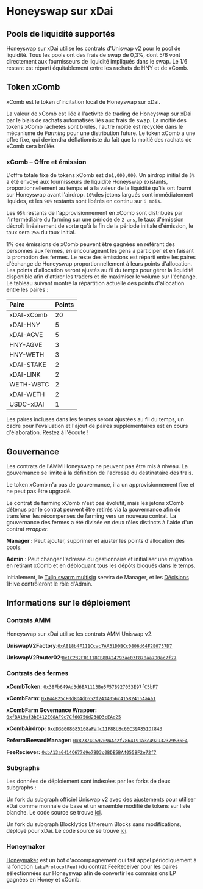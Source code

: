 # Honeyswap sur xDai

## Pools de liquidité supportés <a id="supported-liquidity-pools"></a>

Honeyswap sur xDai utilise les contrats d'Uniswap v2 pour le pool de liquidité. Tous les pools ont des frais de swap de 0,3%, dont 5/6 vont directement aux fournisseurs de liquidité impliqués dans le swap. Le 1/6 restant est réparti équitablement entre les rachats de HNY et de xComb.

## Token xComb <a id="xcomb-token"></a>

xComb est le token d'incitation local de Honeyswap sur xDai.

La valeur de xComb est liée à l'activité de trading de Honeyswap sur xDai par le biais de rachats automatisés liés aux frais de swap. La moitié des tokens xComb rachetés sont brûlés, l'autre moitié est recyclée dans le mécanisme de _Farming_ pour une distribution future. Le token xComb a une offre fixe, qui deviendra déflationniste du fait que la moitié des rachats de xComb sera brûlée.

### xComb – Offre et émission  <a id="xcomb-supply-and-emissions"></a>

L'offre totale fixe de tokens xComb est de`1,000,000`. Un airdrop initial de `5%` a été envoyé aux fournisseurs de liquidité Honeyswap existants, proportionnellement au temps et à la valeur de la liquidité qu'ils ont fourni sur Honeyswap avant l'airdrop. `10%`des jetons largués sont immédiatement liquides, et les `90%` restants sont libérés en continu sur `6 mois`.

Les `95%` restants de l'approvisionnement en xComb sont distribués par l'intermédiaire du farming sur une période de `2 ans`, le taux d'émission décroît linéairement de sorte qu'à la fin de la période initiale d'émission, le taux sera `25%` du taux initial.

1% des émissions de xComb peuvent être gagnées en référant des personnes aux fermes, en encourageant les gens à participer et en faisant la promotion des fermes. Le reste des émissions est réparti entre les paires d'échange de Honeyswap proportionnellement à leurs points d'allocation. Les points d'allocation seront ajustés au fil du temps pour gérer la liquidité disponible afin d'attirer les traders et de maximiser le volume sur l'échange. Le tableau suivant montre la répartition actuelle des points d'allocation entre les paires :

| Paire | Points |
| :--- | :--- |
| xDAI-xComb | 20 |
| xDAI-HNY | 5 |
| xDAI-AGVE | 5 |
| HNY-AGVE | 3 |
| HNY-WETH | 3 |
| xDAI-STAKE | 2 |
| xDAI-LINK | 2 |
| WETH-WBTC | 2 |
| xDAI-WETH | 2 |
| USDC-xDAI | 1 |

Les paires incluses dans les fermes seront ajustées au fil du temps, un cadre pour l'évaluation et l'ajout de paires supplémentaires est en cours d'élaboration. Restez à l'écoute !

## Gouvernance <a id="governance"></a>

Les contrats de l'AMM Honeyswap ne peuvent pas être mis à niveau. La gouvernance se limite à la définition de l'adresse du destinataire des frais. 

Le token xComb n'a pas de gouvernance, il a un approvisionnement fixe et ne peut pas être upgradé.

Le contrat de farming xComb n'est pas évolutif, mais les jetons xComb détenus par le contrat peuvent être retirés via la gouvernance afin de transférer les récompenses de farming vers un nouveau contrat. La gouvernance des fermes a été divisée en deux rôles distincts à l'aide d'un contrat _wrapper_. 

**Manager :** Peut ajouter, supprimer et ajuster les points d'allocation des pools.

**Admin** : Peut changer l'adresse du gestionnaire et initialiser une migration en retirant xComb et en débloquant tous les dépôts bloqués dans le temps. 

Initialement, le [Tulip swarm multisig](https://xdai.gnosis-safe.io/app/#/safes/0xD5a0d695589Fa9dEC023638b8dD24D71f051C63C/balances) servira de Manager, et les [Décisions](https://wiki.1hive.org/v/francais/projects/honey/decisions) 1Hive contrôleront le rôle d'Admin.

## Informations sur le déploiement <a id="deployment-information"></a>

### Contrats AMM  <a id="amm-contracts"></a>

Honeyswap sur xDai utilise les contrats AMM Uniswap v2.

**UniswapV2Factory**:[`0xA818b4F111Ccac7AA31D0BCc0806d64F2E0737D7`](https://blockscout.com/poa/xdai/address/0xA818b4F111Ccac7AA31D0BCc0806d64F2E0737D7)​

**UniswapV2Router02**:[`0x1C232F01118CB8B424793ae03F870aa7D0ac7f77`](https://blockscout.com/poa/xdai/address/0x1C232F01118CB8B424793ae03F870aa7D0ac7f77)​

### Contrats des fermes <a id="farm-contracts"></a>

**xCombToken**: [`0x38Fb649Ad3d6BA1113Be5F57B927053E97fC5bF7`](https://blockscout.com/poa/xdai/address/0x38Fb649Ad3d6BA1113Be5F57B927053E97fC5bF7/read-contract)​

**xCombFarm**: [`0xB44825cF0d8D4dD552f2434056c41582415AaAa1`](https://blockscout.com/poa/xdai/address/0xB44825cF0d8D4dD552f2434056c41582415AaAa1/read-contract)​

**xCombFarm Governance Wrapper:** [`0xfBA19af3bE412E08AF9c7Cf60756d238D3cEAd25`](https://blockscout.com/poa/xdai/address/0xfBA19af3bE412E08AF9c7Cf60756d238D3cEAd25/read-contract)​

**xCombAirdrop:** [`0xdD36008685108aFafc11F88bBc66C39A851Df843`](https://blockscout.com/poa/xdai/address/0xdD36008685108aFafc11F88bBc66C39A851Df843/read-contract)​

**ReferralRewardManager:** [`0x82374C59709AAc2f7864191a3c492932379536F4`](https://blockscout.com/poa/xdai/address/0x82374C59709AAc2f7864191a3c492932379536F4/read-contract)​

**FeeReciever:** [`0xbA13a6414C677d9e7BD3c0BDE5BA4055BF2e72f7`](https://blockscout.com/xdai/mainnet/address/0xbA13a6414C677d9e7BD3c0BDE5BA4055BF2e72f7/transactions)`​`

### Subgraphs <a id="subgraphs"></a>

Les données de déploiement sont indexées par les forks de deux subgraphs :

​Un fork du subgraph officiel Uniswap v2 avec des ajustements pour utiliser xDai comme monnaie de base et un ensemble modifié de tokens sur liste blanche. Le code source se trouve [ici](https://github.com/1Hive/honeyswap-v2-subgraph).

​Un fork du subgraph Blocklytics Ethereum Blocks sans modifications, déployé pour xDai. Le code source se trouve [ici](https://github.com/1Hive/ethereum-blocks).

### Honeymaker <a id="honeymaker"></a>

[Honeymaker](https://github.com/1hive/honeymaker)  est un bot d'accompagnement qui fait appel périodiquement à la fonction  `takeProtocolFee()`du contrat FeeReceiver pour les paires sélectionnées sur Honeyswap afin de convertir les commissions LP gagnées en Honey et xComb.

